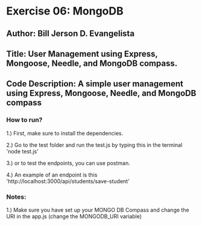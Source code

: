 # Exercise 06: MongoDB

## Author: Bill Jerson D. Evangelista

## Title: User Management using Express, Mongoose, Needle, and MongoDB compass.

## Code Description: A simple user management using Express, Mongoose, Needle, and MongoDB compass

### How to run?

1.) First, make sure to install the dependencies.

2.) Go to the test folder and run the test.js by typing this in the terminal 'node test.js'

3.) or to test the endpoints, you can use postman.

4.) An example of an endpoint is this 'http://localhost:3000/api/students/save-student'

### Notes:

1.) Make sure you have set up your MONGO DB Compass and change the URI in the app.js (change the MONGODB_URI variable)
